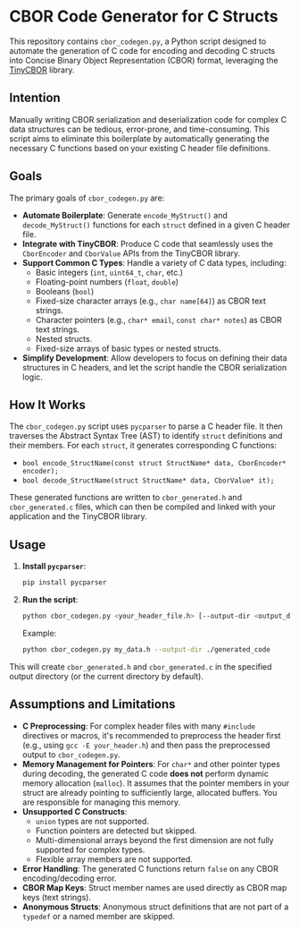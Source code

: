 # CBOR Code Generator for C Structs

This repository contains `cbor_codegen.py`, a Python script designed to automate the generation of C code for encoding and decoding C structs into Concise Binary Object Representation (CBOR) format, leveraging the [TinyCBOR](https://github.com/intel/tinycbor) library.

## Intention

Manually writing CBOR serialization and deserialization code for complex C data structures can be tedious, error-prone, and time-consuming. This script aims to eliminate this boilerplate by automatically generating the necessary C functions based on your existing C header file definitions.

## Goals

The primary goals of `cbor_codegen.py` are:

*   **Automate Boilerplate**: Generate `encode_MyStruct()` and `decode_MyStruct()` functions for each `struct` defined in a given C header file.
*   **Integrate with TinyCBOR**: Produce C code that seamlessly uses the `CborEncoder` and `CborValue` APIs from the TinyCBOR library.
*   **Support Common C Types**: Handle a variety of C data types, including:
    *   Basic integers (`int`, `uint64_t`, `char`, etc.)
    *   Floating-point numbers (`float`, `double`)
    *   Booleans (`bool`)
    *   Fixed-size character arrays (e.g., `char name[64]`) as CBOR text strings.
    *   Character pointers (e.g., `char* email`, `const char* notes`) as CBOR text strings.
    *   Nested structs.
    *   Fixed-size arrays of basic types or nested structs.
*   **Simplify Development**: Allow developers to focus on defining their data structures in C headers, and let the script handle the CBOR serialization logic.

## How It Works

The `cbor_codegen.py` script uses `pycparser` to parse a C header file. It then traverses the Abstract Syntax Tree (AST) to identify `struct` definitions and their members. For each `struct`, it generates corresponding C functions:

*   `bool encode_StructName(const struct StructName* data, CborEncoder* encoder);`
*   `bool decode_StructName(struct StructName* data, CborValue* it);`

These generated functions are written to `cbor_generated.h` and `cbor_generated.c` files, which can then be compiled and linked with your application and the TinyCBOR library.

## Usage

1.  **Install `pycparser`**:
    ```bash
    pip install pycparser
    ```
2.  **Run the script**:
    ```bash
    python cbor_codegen.py <your_header_file.h> [--output-dir <output_directory>]
    ```
    Example:
    ```bash
    python cbor_codegen.py my_data.h --output-dir ./generated_code
    ```

This will create `cbor_generated.h` and `cbor_generated.c` in the specified output directory (or the current directory by default).

## Assumptions and Limitations

*   **C Preprocessing**: For complex header files with many `#include` directives or macros, it's recommended to preprocess the header first (e.g., using `gcc -E your_header.h`) and then pass the preprocessed output to `cbor_codegen.py`.
*   **Memory Management for Pointers**: For `char*` and other pointer types during decoding, the generated C code **does not** perform dynamic memory allocation (`malloc`). It assumes that the pointer members in your struct are already pointing to sufficiently large, allocated buffers. You are responsible for managing this memory.
*   **Unsupported C Constructs**:
    *   `union` types are not supported.
    *   Function pointers are detected but skipped.
    *   Multi-dimensional arrays beyond the first dimension are not fully supported for complex types.
    *   Flexible array members are not supported.
*   **Error Handling**: The generated C functions return `false` on any CBOR encoding/decoding error.
*   **CBOR Map Keys**: Struct member names are used directly as CBOR map keys (text strings).
*   **Anonymous Structs**: Anonymous struct definitions that are not part of a `typedef` or a named member are skipped.
